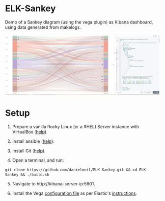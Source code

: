 # ELK-Sankey

Demo of a Sankey diagram (using the vega plugin) as Kibana dashboard, using data generated from makelogs. 

<p align="center">
  <img src="https://github.com/danielneil/ELK-Sankey/blob/main/sankey-demo.JPG?raw=true">
</p>


# Setup

1. Prepare a vanilla Rocky Linux (or a RHEL) Server instance with VirtualBox ([help](https://kifarunix.com/install-rocky-linux-8-on-virtualbox/)).

2. Install ansible ([help](https://www.how2shout.com/linux/how-to-install-ansible-on-rocky-linux-8-or-almalinux/)).

3. Install Git ([help](https://tastethelinux.com/2021/08/06/how-to-install-git-on-rocky-linux-8-ec2-aws/)).

4. Open a terminal, and run:
```
git clone https://github.com/danielneil/ELK-Sankey.git && cd ELK-Sankey && ./build.sh
```
5. Navigate to http://kibana-server-ip:5601.

6. Install the Vega [configuration file](https://github.com/danielneil/ELK-Sankey/blob/main/vega-code.json) as per Elastic's [instructions](https://www.elastic.co/blog/sankey-visualization-with-vega-in-kibana).
